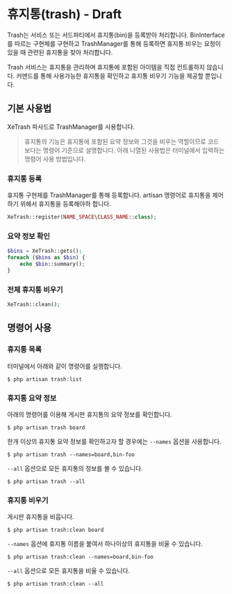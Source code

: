 # 휴지통(trash) - Draft

Trash는 서비스 또는 서드파티에서 휴지통(bin)을 등록받아 처리합니다.
BinInterface 를 따르는 구현체를 구현하고 TrashManager를 통해 등록하면 휴지통 비우는 요청이 있을 때 관련된 휴지통을 찾아 처리합니다.

Trash 서비스는 휴지통을 관리하며 휴지통에 포함된 아이템을 직접 컨트롤하지 않습니다. 커맨드를 통해 사용가능한 휴지통을 확인하고 휴지통 비우기 기능을 제공할 뿐입니다.

## 기본 사용법
XeTrash 파사드로 TrashManager를 사용합니다.
> 휴지통의 기능은 휴지통에 포함된 요약 정보와 그것을 비우는 역할이므로 코드 보다는 명령어 기준으로 설명합니다. 아래 나열된 사용법은 터미널에서 입력하는 명령어 사용 방법입니다.

### 휴지통 등록
휴지통 구현체를 TrashManager를 통해 등록합니다. artisan 명령어로 휴지통을 제어하기 위해서 휴지통을 등록해야하 합니다.
```php
XeTrash::register(NAME_SPACE\CLASS_NAME::class);
``` 

### 요약 정보 확인
```php
$bins = XeTrash::gets();
foreach ($bins as $bin) {
    echo $bin::summary();
}
```

### 전체 휴지통 비우기
```php
XeTrash::clean();
```

## 명령어 사용

### 휴지통 목록
터미널에서 아래와 같이 명령어를 실행합니다.

```
$ php artisan trash:list
```

### 휴지통 요약 정보
아래의 명령어를 이용해 게시판 휴지통의 요약 정보를 확인합니다.
```
$ php artisan trash board
```

한개 이상의 휴지통 요약 정보를 확인하고자 할 경우에는 `--names` 옵션을 사용합니다.
```
$ php artisan trash --names=board,bin-foo
```

`--all` 옵션으로 모든 휴지통의 정보를 볼 수 있습니다.
```
$ php artisan trash --all
```


### 휴지통 비우기
게시판 휴지통을 비웁니다.
```
$ php artisan trash:clean board
```

`--names` 옵션에 휴지통 이름을 붙여서 하나이상의 휴지통을 비울 수 있습니다.
```
$ php artisan trash:clean --names=board,bin-foo
```

`--all` 옵션으로 모든 휴지통을 비울 수 있습니다.
```
$ php artisan trash:clean --all
```
